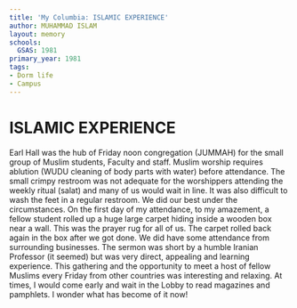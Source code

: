 ```yaml
---
title: 'My Columbia: ISLAMIC EXPERIENCE'
author: MUHAMMAD ISLAM
layout: memory
schools:
  GSAS: 1981
primary_year: 1981
tags:
- Dorm life
- Campus
---
```

# ISLAMIC EXPERIENCE

Earl Hall was the hub of Friday noon congregation (JUMMAH) for the small group of Muslim students, Faculty and staff. Muslim worship requires ablution (WUDU cleaning of body parts with water) before attendance. The small crimpy restroom was not adequate for the worshippers attending the weekly ritual (salat) and many of us would wait in line. It was also difficult to wash the feet in a regular restroom. We did our best under the circumstances. On the first day of my attendance, to my amazement, a fellow student rolled up a huge large carpet hiding inside a wooden box near a wall. This was the prayer rug for all of us. The carpet rolled back again in the box after we got done. We did have some attendance from surrounding businesses. The sermon was short by a humble Iranian Professor (it seemed) but was very direct, appealing and learning experience. This gathering and the opportunity to meet a host of fellow Muslims every Friday from other countries was interesting and relaxing. At times, I would come early and wait in the Lobby to read magazines and pamphlets. I wonder what has become of it now!
